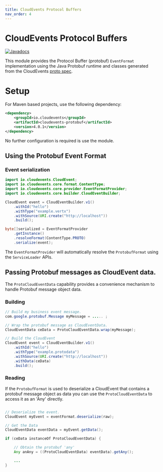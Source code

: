 ```yaml
---
title: CloudEvents Protocol Buffers
nav_order: 4
---
```


# CloudEvents Protocol Buffers

[![Javadocs](http://www.javadoc.io/badge/io.cloudevents/cloudevents-protobuf.svg?color=green)](http://www.javadoc.io/doc/io.cloudevents/cloudevents-protobuf)

This module provides the Protocol Buffer (protobuf) `EventFormat` implementation using the Java
Protobuf runtime and classes generated from the CloudEvents
[proto spec](https://github.com/cloudevents/spec/blob/v1.0.1/spec.proto).

# Setup
For Maven based projects, use the following dependency:

```xml
<dependency>
    <groupId>io.cloudevents</groupId>
    <artifactId>cloudevents-protobuf</artifactId>
    <version>4.0.1</version>
</dependency>
```

No further configuration is required is use the module.

## Using the Protobuf Event Format

### Event serialization

```java
import io.cloudevents.CloudEvent;
import io.cloudevents.core.format.ContentType;
import io.cloudevents.core.provider.EventFormatProvider;
import io.cloudevents.core.builder.CloudEventBuilder;

CloudEvent event = CloudEventBuilder.v1()
    .withId("hello")
    .withType("example.vertx")
    .withSource(URI.create("http://localhost"))
    .build();

byte[]serialized = EventFormatProvider
    .getInstance()
    .resolveFormat(ContentType.PROTO)
    .serialize(event);
```

The `EventFormatProvider` will automatically resolve the `ProtobufFormat` using the
`ServiceLoader` APIs.

## Passing Protobuf messages as CloudEvent data.

The `ProtoCloudEventData` capability provides a convenience mechanism to handle Protobuf message object data.

### Building

```java
// Build my business event message.
com.google.protobuf.Message myMessage = ..... ;

// Wrap the protobuf message as CloudEventData.
CloudEventData ceData = ProtoCloudEventData.wrap(myMessage);

// Build the CloudEvent
CloudEvent event = CloudEventBuilder.v1()
    .withId("hello")
    .withType("example.protodata")
    .withSource(URI.create("http://localhost"))
    .withData(ceData)
    .build();
```

### Reading

If the `ProtobufFormat` is used to deserialize a CloudEvent that contains a protobuf message object as data you can use
the `ProtoCloudEventData` to access it as an 'Any' directly.

```java

// Deserialize the event.
CloudEvent myEvent = eventFormat.deserialize(raw);

// Get the Data
CloudEventData eventData = myEvent.getData();

if (ceData instanceOf ProtoCloudEventData) {

    // Obtain the protobuf 'any'
    Any anAny = ((ProtoCloudEventData) eventData).getAny();

    ...
}

```

